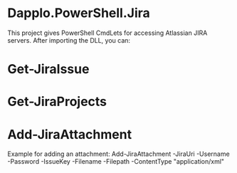 Dapplo.PowerShell.Jira
=====================

This project gives PowerShell CmdLets for accessing Atlassian JIRA servers.
After importing the DLL, you can:
# Get-JiraIssue
# Get-JiraProjects
# Add-JiraAttachment

Example for adding an attachment:
Add-JiraAttachment -JiraUri <jira-uri> -Username <username> -Password <password> -IssueKey <issue-key> -Filename <filename in jira> -Filepath <filepath> -ContentType "application/xml"

